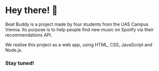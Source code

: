 # Hey there! 👋

<p>Beat Buddy is a project made by four students from the UAS Campus Vienna. Its purpose is to help people find new music on Spotify via their recommendations API.</p>
<p>We realise this project as a web app, using HTML, CSS, JavaScript and Node.js.</p>

### Stay tuned!
